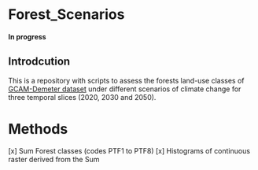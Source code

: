 # Forest_Scenarios
#### In progress

## Introdcution
This is a repository with scripts to assess the forests land-use classes of [GCAM-Demeter dataset](https://data.pnnl.gov/dataset/13192)  under different scenarios of climate change for three temporal slices (2020, 2030 and 2050).

# Methods

[x] Sum Forest classes (codes PTF1 to PTF8)
[x] Histograms of continuous raster derived from the Sum
